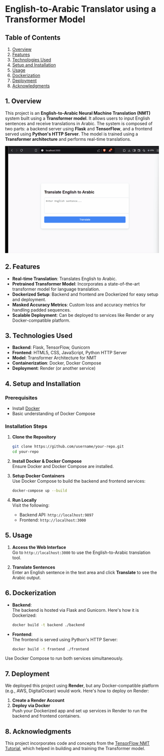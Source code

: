 
# English-to-Arabic Translator using a Transformer Model

## Table of Contents
1. [Overview](#Overview)
2. [Features](#features)
3. [Technologies Used](#technologies-used)
4. [Setup and Installation](#setup-and-installation)
5. [Usage](#usage)
6. [Dockerization](#dockerization)
7. [Deployment](#deployment)
8. [Acknowledgments](#acknowledgments)

## 1. Overview
This project is an **English-to-Arabic Neural Machine Translation (NMT)** system built using a **Transformer model**. It allows users to input English sentences and receive translations in Arabic. The system is composed of two parts: a backend server using **Flask** and **TensorFlow**, and a frontend served using **Python's HTTP Server**. The model is trained using a **Transformer architecture** and performs real-time translations.

![Demo](media/demo.gif)

## 2. Features
- **Real-time Translation**: Translates English to Arabic.
- **Pretrained Transformer Model**: Incorporates a state-of-the-art transformer model for language translation.
- **Dockerized Setup**: Backend and frontend are Dockerized for easy setup and deployment.
- **Masked Accuracy Metrics**: Custom loss and accuracy metrics for handling padded sequences.
- **Scalable Deployment**: Can be deployed to services like Render or any Docker-compatible platform.

## 3. Technologies Used
- **Backend**: Flask, TensorFlow, Gunicorn
- **Frontend**: HTML5, CSS, JavaScript, Python HTTP Server
- **Model**: Transformer Architecture for NMT
- **Containerization**: Docker, Docker Compose
- **Deployment**: Render (or another service)

## 4. Setup and Installation

### Prerequisites
- Install [Docker](https://docs.docker.com/get-docker/)
- Basic understanding of Docker Compose

### Installation Steps
1. **Clone the Repository**  
   ```bash
   git clone https://github.com/username/your-repo.git
   cd your-repo
   ```

2. **Install Docker & Docker Compose**  
   Ensure Docker and Docker Compose are installed.

3. **Setup Docker Containers**  
   Use Docker Compose to build the backend and frontend services:
   ```bash
   docker-compose up --build
   ```

4. **Run Locally**  
   Visit the following:
   - Backend API: `http://localhost:9897`
   - Frontend: `http://localhost:3000`

## 5. Usage
1. **Access the Web Interface**  
   Go to `http://localhost:3000` to use the English-to-Arabic translation tool.

2. **Translate Sentences**  
   Enter an English sentence in the text area and click **Translate** to see the Arabic output.


## 6. Dockerization

- **Backend**:  
  The backend is hosted via Flask and Gunicorn. Here's how it is Dockerized:
  ```bash
  docker build -t backend ./backend
  ```

- **Frontend**:  
  The frontend is served using Python's HTTP Server:
  ```bash
  docker build -t frontend ./frontend
  ```

Use Docker Compose to run both services simultaneously.

## 7. Deployment
We deployed this project using **Render**, but any Docker-compatible platform (e.g., AWS, DigitalOcean) would work. Here's how to deploy on Render:

1. **Create a Render Account**
2. **Deploy via Docker**  
   Push your Dockerized app and set up services in Render to run the backend and frontend containers.

## 8. Acknowledgments
This project incorporates code and concepts from the [TensorFlow NMT Tutorial](https://www.tensorflow.org/tutorials/text/transformer), which helped in building and training the Transformer model.
